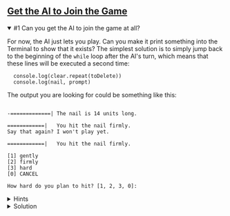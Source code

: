 <!-- Get the AI to Join the Game -->
<section
  id="get-the-ai-to-join-the-game"
  aria-labelledby="get-the-ai-to-join-the-game"
  data-item="Get the AI to Join the Game"
>
  <h2><a href="#get-the-ai-to-join-the-game">Get the AI to Join the Game</a></h2>
  
<details class="challenge" open>
<summary>#1 Can you get the AI to join the game at all?</summary>

For now, the AI just lets you play. Can you make it print something into the Terminal to show that it exists? The simplest solution is to simply jump back to the beginning of the `while` loop after the AI's turn, which means that these lines will be executed a second time:

```javascript-#54
  console.log(clear.repeat(toDelete))
  console.log(nail, prompt)
```

The output you are looking for could be something like this:

```tex-w

-=============| The nail is 14 units long.

============|   You hit the nail firmly.
Say that again? I won't play yet.

============|   You hit the nail firmly.

[1] gently
[2] firmly
[3] hard
[0] CANCEL

How hard do you plan to hit? [1, 2, 3, 0]: 
```


<details class="hint">
<summary>Hints</summary>
1. Currently, the variable `player` is always set to `true`, to mean that it is the human player's turn to play. If the AI is to play you will need to set `player` to false.
2. The [logical not operator (`!`)](https://developer.mozilla.org/en-US/docs/Web/JavaScript/Reference/Operators/Logical_NOT) can flip a truthy value to `false`.
3. Where is the best place to flip the value of `player`?
4. If the AI is not going to play, you'll need to make it choose `force = 0`, otherwise the nail will get shorter by itself. (Remember that I already set this for you earlier?)
5. The AI doesn't have to answer a question, so there will be no question lines to delete from the Terminal.
6. You should make the AI print something to the Terminal, just to show that it noticed that it had a turn.

</details>


<details class="solution">
<summary>Solution</summary>

You can achieve the result I show above with just three changes, as shown below.

```javascript-
<i>const {
  keyInYN,
  keyInSelect
} = require('readline-sync')

const rules = `Let's knock a nail into this computer!

* Each player takes a turn to hit the nail once.
* A player can hit the nail in one of three ways:
  gently, firmly, hard.
* Depending on the force used, the nail will be
  driven more or less deeply into the Terminal.
* The player who knocks the nail all the way in
  is the winner.

Are you ready?
`
const whoStarts = `If you want to start, type Y.
If you want me to start press any other key. `
const nailIs    = "The nail is "
const long      = " units long."
const clear     = "\x1B[1A\x1B[K"
const strength  = [
  'gently',
  'firmly',
  'hard'
]
const question = 'How hard do you plan to hit?'
const hit      = "You hit the nail "
const win      = `
You win!
`
const endGame  = `Thanks for playing!
`

const initial = 12 + Math.floor(Math.random() * 4)
let length    = initial
let toDelete  = 14
let prompt    = nailIs + length + long
let started   = false
let force
let nail

console.log(rules)
let player = keyInYN(whoStarts)

while (length > 0) {
  if (!started) {
    nail = "-" + "=".repeat(length - 1) + "|"
  } else {
    nail = "=".repeat(length) + "|"
  }

  console.log(clear.repeat(toDelete))
  console.log(nail, prompt)

  if (player) { // it's the human player's turn
    const index = keyInSelect(strength, question)
    if (index < 0) {
      console.log(clear.repeat(toDelete))
      console.log(endGame)
      process.exit()
    }

    force = Math.min(index + 1, length)
    prompt = " ".repeat(initial - length + force)
           + hit + strength[index] + "."
    toDelete = 7
  } else { // it's the AI's turn to play
    </i><b>console.log("Say that again? I won't play yet.")
    toDelete = 0</b><i>
    force = 0
  }

  length = length - force
  started = true
  </i><b>player = !player</b><i>
}

console.log(clear.repeat(toDelete))
console.log("|", prompt)
console.log(win)</i>
```

</details>
</details>
</section>